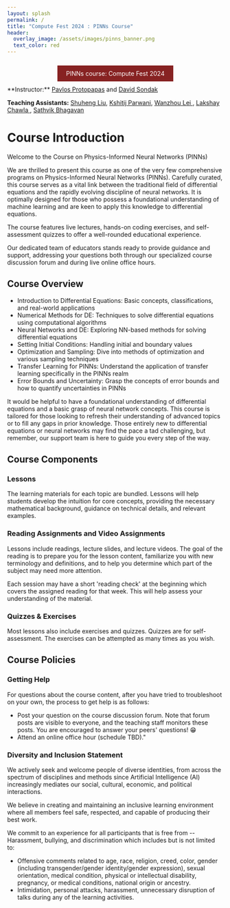 ```yaml
---
layout: splash
permalink: /
title: "Compute Fest 2024 : PINNs Course"
header: 
  overlay_image: /assets/images/pinns_banner.png
  text_color: red
---
```


<style>
  .graph {
    width: 500px;
  }
</style>

<center>
<a href="https://sites.harvard.edu/computefest/" style="display: inline-block; text-decoration: none; color: white; background-color: #872222; border: none; padding: 10px 20px; margin: 10px 0; cursor: pointer;">PINNs course: Compute Fest 2024</a>
</center>
**Instructor:**  <a href="https://www.stellardnn.org/people.html">Pavlos Protopapas</a> and <a href="https://dsondak.github.io">David Sondak</a>

**Teaching Assistants:** <a href="https://www.linkedin.com/in/shuhengliu/">Shuheng Liu</a>, <a href='https://www.linkedin.com/in/kshitij-parwani/?originalSubdomain=in'>Kshitij Parwani</a>, <a href = "https://www.linkedin.com/in/wanzhou-lei-b2215a294/"> Wanzhou Lei </a>, <a href="https://www.linkedin.com/in/lakshaychawla13/">Lakshay Chawla </a>, <a href=" https://www.linkedin.com/in/sathvik-b-15b54b136/">Sathvik Bhagavan</a>


# Course Introduction

Welcome to the Course on Physics-Informed Neural Networks (PINNs)

We are thrilled to present this course as one of the very few comprehensive programs on Physics-Informed Neural Networks (PINNs). Carefully curated, this course serves as a vital link between the traditional field of differential equations and the rapidly evolving discipline of neural networks. It is optimally designed for those who possess a foundational understanding of machine learning and are keen to apply this knowledge to differential equations.

The course features live lectures, hands-on coding exercises, and self-assessment quizzes to offer a well-rounded educational experience.

Our dedicated team of educators stands ready to provide guidance and support, addressing your questions both through our specialized course discussion forum and during live online office hours.



## Course Overview

- Introduction to Differential Equations: Basic concepts, classifications, and real-world applications
- Numerical Methods for DE: Techniques to solve differential equations using computational algorithms
- Neural Networks and DE: Exploring NN-based methods for solving differential equations
- Setting Initial Conditions: Handling initial and boundary values 
- Optimization and Sampling: Dive into methods of optimization and various sampling techniques
- Transfer Learning for PINNs: Understand the application of transfer learning specifically in the PINNs realm
- Error Bounds and Uncertainty: Grasp the concepts of error bounds and how to quantify uncertainties in PINNs

It would be helpful to have a foundational understanding of differential equations and a basic grasp of neural network concepts. This course is tailored for those looking to refresh their understanding of advanced topics or to fill any gaps in prior knowledge. Those entirely new to differential equations or neural networks may find the pace a tad challenging, but remember, our support team is here to guide you every step of the way.

## Course Components

### Lessons

The learning materials for each topic are bundled. Lessons will help students develop the intuition for core concepts, providing the necessary mathematical background, guidance on technical details, and relevant examples. 

### Reading Assignments and Video Assignments 

Lessons include readings, lecture slides, and lecture videos. The goal of the reading is to prepare you for the lesson content, familiarize you with new terminology and definitions, and to help you determine which part of the subject may need more attention. 

Each session may have a short 'reading check' at the beginning which covers the assigned reading for that week. This will help assess your understanding of the material.

### Quizzes & Exercises

Most lessons also include exercises and quizzes. Quizzes are for self-assessment. The exercises can be attempted as many times as you wish.

## Course Policies

### Getting Help

For questions about the course content, after you have tried to troubleshoot on your own, the process to get help is as follows:

- Post your question on the course discussion forum. Note that forum posts are visible to everyone, and the teaching staff monitors these posts. You are encouraged to answer your peers' questions! 😁
- Attend an online office hour (schedule TBD)."

### Diversity and Inclusion Statement

We actively seek and welcome people of diverse identities, from across the spectrum of disciplines and methods since Artificial Intelligence (AI) increasingly mediates our social, cultural, economic, and political interactions. 

We believe in creating and maintaining an inclusive learning environment where all members feel safe, respected, and capable of producing their best work. 

We commit to an experience for all participants that is free from -- Harassment, bullying, and discrimination which includes but is not limited to:

- Offensive comments related to age, race, religion, creed, color, gender (including transgender/gender identity/gender expression), sexual orientation, medical condition, physical or intellectual disability, pregnancy, or medical conditions, national origin or ancestry.
- Intimidation, personal attacks, harassment, unnecessary disruption of talks during any of the learning activities.

